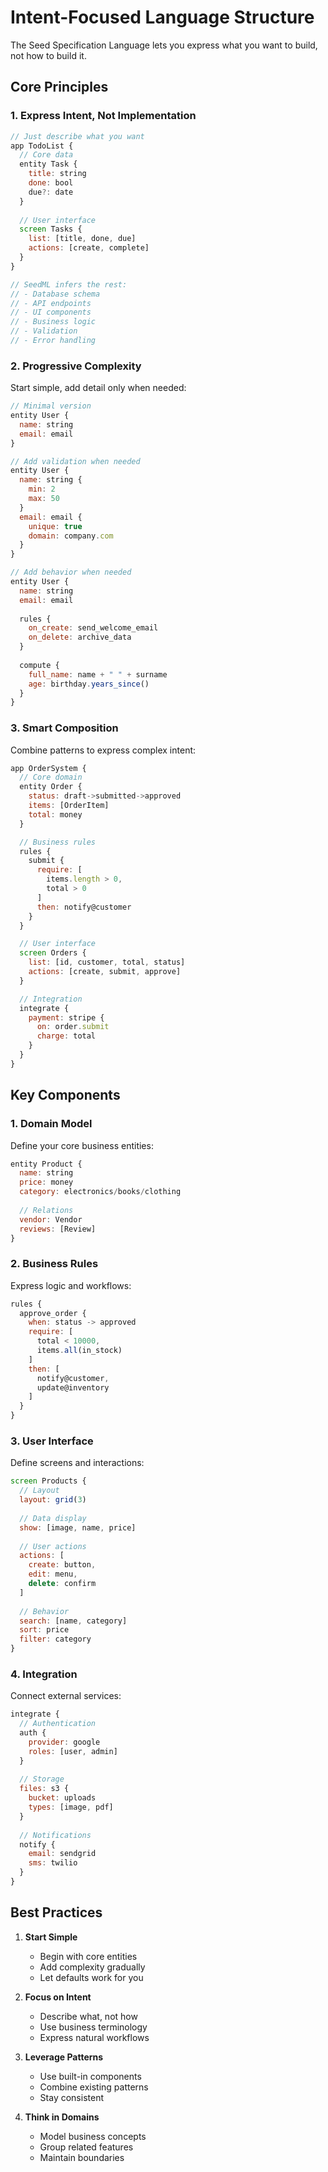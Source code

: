# Intent-Focused Language Structure

The Seed Specification Language lets you express what you want to build, not how to build it.

## Core Principles

### 1. Express Intent, Not Implementation

```javascript
// Just describe what you want
app TodoList {
  // Core data
  entity Task {
    title: string
    done: bool
    due?: date
  }
  
  // User interface
  screen Tasks {
    list: [title, done, due]
    actions: [create, complete]
  }
}

// SeedML infers the rest:
// - Database schema
// - API endpoints
// - UI components
// - Business logic
// - Validation
// - Error handling
```

### 2. Progressive Complexity

Start simple, add detail only when needed:

```javascript
// Minimal version
entity User {
  name: string
  email: email
}

// Add validation when needed
entity User {
  name: string {
    min: 2
    max: 50
  }
  email: email {
    unique: true
    domain: company.com
  }
}

// Add behavior when needed
entity User {
  name: string
  email: email
  
  rules {
    on_create: send_welcome_email
    on_delete: archive_data
  }
  
  compute {
    full_name: name + " " + surname
    age: birthday.years_since()
  }
}
```

### 3. Smart Composition

Combine patterns to express complex intent:

```javascript
app OrderSystem {
  // Core domain
  entity Order {
    status: draft->submitted->approved
    items: [OrderItem]
    total: money
  }

  // Business rules
  rules {
    submit {
      require: [
        items.length > 0,
        total > 0
      ]
      then: notify@customer
    }
  }

  // User interface
  screen Orders {
    list: [id, customer, total, status]
    actions: [create, submit, approve]
  }

  // Integration
  integrate {
    payment: stripe {
      on: order.submit
      charge: total
    }
  }
}
```

## Key Components

### 1. Domain Model
Define your core business entities:

```javascript
entity Product {
  name: string
  price: money
  category: electronics/books/clothing
  
  // Relations
  vendor: Vendor
  reviews: [Review]
}
```

### 2. Business Rules
Express logic and workflows:

```javascript
rules {
  approve_order {
    when: status -> approved
    require: [
      total < 10000,
      items.all(in_stock)
    ]
    then: [
      notify@customer,
      update@inventory
    ]
  }
}
```

### 3. User Interface
Define screens and interactions:

```javascript
screen Products {
  // Layout
  layout: grid(3)
  
  // Data display
  show: [image, name, price]
  
  // User actions
  actions: [
    create: button,
    edit: menu,
    delete: confirm
  ]
  
  // Behavior
  search: [name, category]
  sort: price
  filter: category
}
```

### 4. Integration
Connect external services:

```javascript
integrate {
  // Authentication
  auth {
    provider: google
    roles: [user, admin]
  }
  
  // Storage
  files: s3 {
    bucket: uploads
    types: [image, pdf]
  }
  
  // Notifications
  notify {
    email: sendgrid
    sms: twilio
  }
}
```

## Best Practices

1. **Start Simple**
   - Begin with core entities
   - Add complexity gradually
   - Let defaults work for you

2. **Focus on Intent**
   - Describe what, not how
   - Use business terminology
   - Express natural workflows

3. **Leverage Patterns**
   - Use built-in components
   - Combine existing patterns
   - Stay consistent

4. **Think in Domains**
   - Model business concepts
   - Group related features
   - Maintain boundaries
